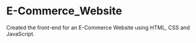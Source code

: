 # E-Commerce_Website
Created the front-end for an E-Commerce Website using HTML, CSS and JavaScript.

